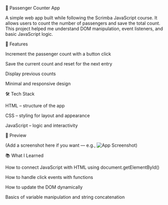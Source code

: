 🧮 Passenger Counter App

A simple web app built while following the Scrimba JavaScript course.
It allows users to count the number of passengers and save the total count.
This project helped me understand DOM manipulation, event listeners, and basic JavaScript logic.

🚀 Features

Increment the passenger count with a button click

Save the current count and reset for the next entry

Display previous counts

Minimal and responsive design

🛠️ Tech Stack

HTML – structure of the app

CSS – styling for layout and appearance

JavaScript – logic and interactivity

📸 Preview

(Add a screenshot here if you want — e.g., ![App Screenshot](screenshot.png))

📚 What I Learned

How to connect JavaScript with HTML using document.getElementById()

How to handle click events with functions

How to update the DOM dynamically

Basics of variable manipulation and string concatenation
